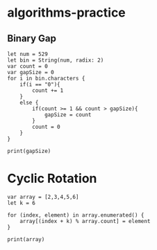 # algorithms-practice

## Binary Gap
~~~~ 
let num = 529
let bin = String(num, radix: 2)
var count = 0
var gapSize = 0
for i in bin.characters {
	if(i == "0"){
		count += 1	
	}
	else {
		if(count >= 1 && count > gapSize){
			gapSize = count
		}
		count = 0
	}
}

print(gapSize)
~~~~ 

# Cyclic Rotation

~~~~
var array = [2,3,4,5,6]
let k = 6

for (index, element) in array.enumerated() {
	array[(index + k) % array.count] = element
}

print(array)
~~~~
